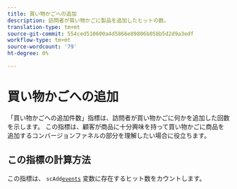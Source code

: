 ```yaml
---
title: 買い物かごへの追加
description: 訪問者が買い物かごに製品を追加したヒットの数。
translation-type: tm+mt
source-git-commit: 554ced510600a4d5866e89806b058b5d2d9a3edf
workflow-type: tm+mt
source-wordcount: '79'
ht-degree: 0%

---
```



# 買い物かごへの追加

「買い物かごへの追加件数」指標は、訪問者が買い物かごに何かを追加した回数を示します。 この指標は、顧客が商品に十分興味を持って買い物かごに商品を追加するコンバージョンファネルの部分を理解したい場合に役立ちます。

## この指標の計算方法

この指標は、 `scAdd`[`events`](/help/implement/vars/page-vars/events/events-overview.md) 変数に存在するヒット数をカウントします。
